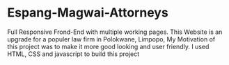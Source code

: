 # Espang-Magwai-Attorneys
Full Responsive Frond-End with multiple working pages. This Website is an upgrade for a populer law firm in Polokwane, Limpopo, My Motivation of this project was to make it more good looking and user friendly. I used HTML, CSS and javascript to build this project 
